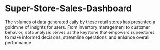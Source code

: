 # Super-Store-Sales-Dashboard
The volumes of data generated daily by these retail stores has presented a goldmine of insights for users. From inventory management to customer behavior, data analysis serves as the keystone that empowers superstores to make informed decisions, streamline operations, and enhance overall performance.

